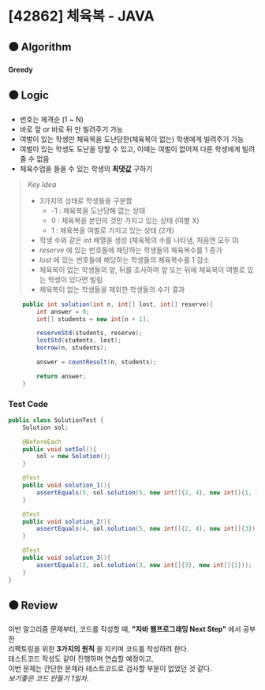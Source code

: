 # [42862] 체육복 - JAVA

## :black_circle: Algorithm
**Greedy**

## :black_circle: Logic

- 번호는 체격순 (1 ~ N)
- 바로 앞 or 바로 뒤 만 빌려주기 가능
- 여벌이 있는 학생만 체육복을 도난당한(체육복이 없는) 학생에게 빌려주기 가능
- 여벌이 있는 학생도 도난을 당할 수 있고, 이때는 여벌이 없어져 다른 학생에게 빌려줄 수 없음
- 체육수업을 들을 수 있는 학생의 **최댓값** 구하기


> _Key Idea_
> - 3가지의 상태로 학생들을 구분함
>   - -1 : 체육복을 도난당해 없는 상태
>   - 0 : 체육복을 본인의 것만 가지고 있는 상태 (여별 X)
>   - 1 : 체육복을 여벌로 가지고 있는 상태 (2개)  
> - 학생 수와 같은 int 배열을 생성 (체육복의 수를 나타냄, 처음엔 모두 0)
> - _reserve_ 에 있는 번호들에 해당하는 학생들의 체육복수를 1 증가
> - _lost_ 에 있는 번호들에 해당하는 학생들의 체육복수를 1 감소
> - 체육복이 없는 학생들의 앞, 뒤를 조사하여 앞 또는 뒤에 체육복이 여벌로 있는 학생이 있다면 빌림
> - 체육복이 없는 학생들을 제외한 학생들의 수가 결과

```Java
    public int solution(int n, int[] lost, int[] reserve){
        int answer = 0;
        int[] students = new int[n + 1];

        reserveStd(students, reserve);
        lostStd(students, lost);
        borrow(n, students);

        answer = countResult(n, students);

        return answer;
    }
```

### Test Code

```Java
public class SolutionTest {
    Solution sol;

    @BeforeEach
    public void setSol(){
        sol = new Solution();
    }

    @Test
    public void solution_1(){
        assertEquals(5, sol.solution(5, new int[]{2, 4}, new int[]{1, 3, 5}));
    }

    @Test
    public void solution_2(){
        assertEquals(4, sol.solution(5, new int[]{2, 4}, new int[]{3}));
    }

    @Test
    public void solution_3(){
        assertEquals(2, sol.solution(3, new int[]{3}, new int[]{1}));
    }
}
```

## :black_circle: Review
이번 알고리즘 문제부터, 코드를 작성할 때, **"자바 웹프로그래밍 Next Step"** 에서 공부한  
리팩토링을 위한 **3가지의 원칙** 을 지키며 코드를 작성하려 한다.  
테스트코드 작성도 같이 진행하며 연습할 예정이고,  
이번 문제는 간단한 문제라 테스트코드로 검사할 부분이 없었던 것 같다.  
_보기좋은 코드 만들기 1일차._
